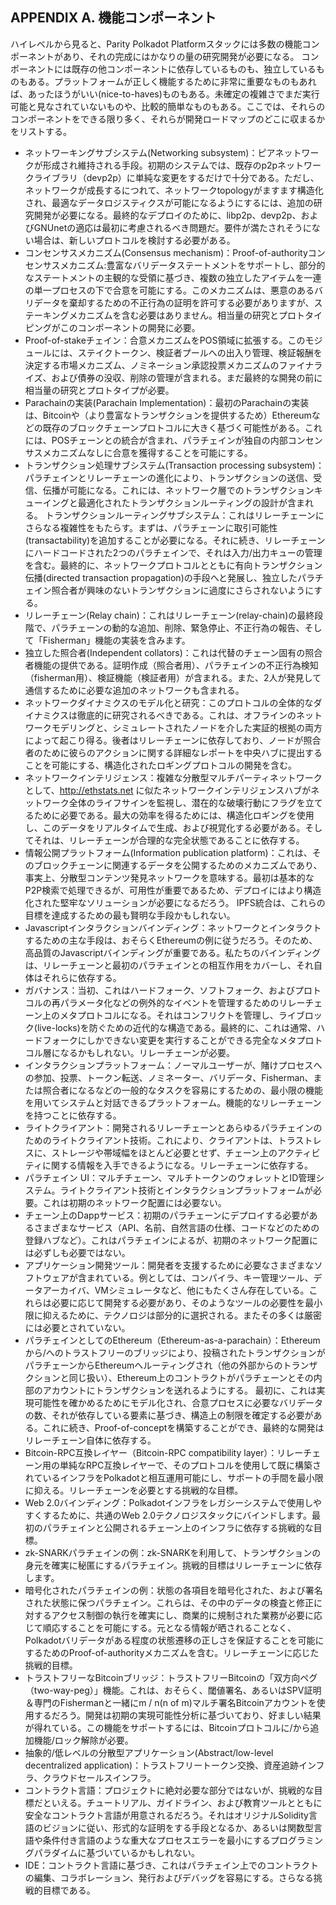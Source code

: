 ## APPENDIX A. 機能コンポーネント

ハイレベルから見ると、Parity Polkadot Platformスタックには多数の機能コンポーネントがあり、それの完成にはかなりの量の研究開発が必要になる。
コンポーネントには既存の他コンポーネントに依存しているものも、独立しているものもある。プラットフォームが正しく機能するために非常に重要なものもあれば、あったほうがいい(nice-to-haves)ものもある。未確定の複雑さでまだ実行可能と見なされていないものや、比較的簡単なものもある。ここでは、それらのコンポーネントをできる限り多く、それらが開発ロードマップのどこに収まるかをリストする。

- ネットワーキングサブシステム(Networking subsystem)：ピアネットワークが形成され維持される手段。初期のシステムでは、既存のp2pネットワークライブラリ（devp2p）に単純な変更をするだけで十分である。ただし、ネットワークが成長するにつれて、ネットワークtopologyがますます構造化され、最適なデータロジスティクスが可能になるようにするには、追加の研究開発が必要になる。最終的なデプロイのために、libp2p、devp2p、およびGNUnetの適応は最初に考慮されるべき問題だ。要件が満たされそうにない場合は、新しいプロトコルを検討する必要がある。
- コンセンサスメカニズム(Consensus mechanism)：Proof-of-authorityコンセンサスメカニズム:豊富なバリデータステートメントをサポートし、部分的なステートメントの主観的な受領に基づき、複数の独立したアイテムを一連の単一プロセスの下で合意を可能にする。このメカニズムは、悪意のあるバリデータを棄却するための不正行為の証明を許可する必要がありますが、ステーキングメカニズムを含む必要はありません。相当量の研究とプロトタイピングがこのコンポーネントの開発に必要。
- Proof-of-stakeチェイン：合意メカニズムをPOS領域に拡張する。このモジュールには、ステイクトークン、検証者プールへの出入り管理、検証報酬を決定する市場メカニズム、ノミネーション承認投票メカニズムのファイナライズ、および債券の没収、削除の管理が含まれる。まだ最終的な開発の前に相当量の研究とプロトタイプが必要。
- Parachainの実装(Parachain Implementation)：最初のParachainの実装は、Bitcoinや（より豊富なトランザクションを提供するため）Ethereumなどの既存のブロックチェーンプロトコルに大きく基づく可能性がある。これには、POSチェーンとの統合が含まれ、パラチェインが独自の内部コンセンサスメカニズムなしに合意を獲得することを可能にする。
- トランザクション処理サブシステム(Transaction processing subsystem)：パラチェインとリレーチェーンの進化により、トランザクションの送信、受信、伝播が可能になる。これには、ネットワーク層でのトランザクションキューイングと最適化されたトランザクションルーティングの設計が含まれる。
トランザクションルーティングサブシステム：これはリレーチェーンにさらなる複雑性をもたらす。まずは、パラチェーンに取引可能性(transactability)を追加することが必要になる。それに続き、リレーチェーンにハードコードされた2つのパラチェインで、それは入力/出力キューの管理を含む。最終的に、ネットワークプロトコルとともに有向トランザクション伝播(directed transaction propagation)の手段へと発展し、独立したパラチェイン照合者が興味のないトランザクションに過度にさらされないようにする。
- リレーチェーン(Relay chain)：これはリレーチェーン(relay-chain)の最終段階で、パラチェーンの動的な追加、削除、緊急停止、不正行為の報告、そして「Fisherman」機能の実装を含みます。
- 独立した照合者(Independent collators)：これは代替のチェーン固有の照合者機能の提供である。証明作成（照合者用）、パラチェインの不正行為検知（fisherman用）、検証機能（検証者用）が含まれる。また、2人が発見して通信するために必要な追加のネットワークも含まれる。
- ネットワークダイナミクスのモデル化と研究：このプロトコルの全体的なダイナミクスは徹底的に研究されるべきである。これは、オフラインのネットワークモデリングと、シミュレートされたノードを介した実証的根拠の両方によって起こり得る。後者はリレーチェーンに依存しており、ノードが照合者のために彼らのアクションに関する詳細なレポートを中央ハブに提出することを可能にする、構造化されたロギングプロトコルの開発を含む。
- ネットワークインテリジェンス：複雑な分散型マルチパーティネットワークとして、<http://ethstats.net> に似たネットワークインテリジェンスハブがネットワーク全体のライフサインを監視し、潜在的な破壊行動にフラグを立てるために必要である。最大の効率を得るためには、構造化ロギングを使用し、このデータをリアルタイムで生成、および視覚化する必要がある。そしてそれは、リレーチェーンが合理的な完全状態であることに依存する。
- 情報公開プラットフォーム(Information publication platform)：これは、そのブロックチェーンに関連するデータを公開するためのメカニズムであり、事実上、分散型コンテンツ発見ネットワークを意味する。最初は基本的なP2P検索で処理できるが、可用性が重要であるため、デプロイにはより構造化された堅牢なソリューションが必要になるだろう。 IPFS統合は、これらの目標を達成するための最も賢明な手段かもしれない。
- Javascriptインタラクションバインディング：ネットワークとインタラクトするための主な手段は、おそらくEthereumの例に従うだろう。そのため、高品質のJavascriptバインディングが重要である。私たちのバインディングは、リレーチェーンと最初のパラチェインとの相互作用をカバーし、それ自体はそれらに依存する。
- ガバナンス：当初、これはハードフォーク、ソフトフォーク、およびプロトコルの再パラメータ化などの例外的なイベントを管理するためのリレーチェーン上のメタプロトコルになる。それはコンフリクトを管理し、ライブロック(live-locks)を防ぐための近代的な構造である。最終的に、これは通常、ハードフォークにしかできない変更を実行することができる完全なメタプロトコル層になるかもしれない。リレーチェーンが必要。
- インタラクションプラットフォーム：ノーマルユーザーが、賭けプロセスへの参加、投票、トークン転送、ノミネーター、バリデータ、Fisherman、または照合者になるなどの一般的なタスクを容易にするための、最小限の機能を用いてシステムと対話できるプラットフォーム。機能的なリレーチェーンを持つことに依存する。
- ライトクライアント：開発されるリレーチェーンとあらゆるパラチェインのためのライトクライアント技術。これにより、クライアントは、トラストレスに、ストレージや帯域幅をほとんど必要とせず、チェーン上のアクティビティに関する情報を入手できるようになる。リレーチェーンに依存する。
- パラチェイン UI：マルチチェーン、マルチトークンのウォレットとID管理システム。ライトクライアント技術とインタラクションプラットフォームが必要。これは初期のネットワーク配置には必要ない。
- チェーン上のDappサービス：初期のパラチェーンにデプロイする必要があるさまざまなサービス（API、名前、自然言語の仕様、コードなどのための登録ハブなど）。これはパラチェインによるが、初期のネットワーク配置には必ずしも必要ではない。
- アプリケーション開発ツール：開発者を支援するために必要なさまざまなソフトウェアが含まれている。例としては、コンパイラ、キー管理ツール、データアーカイバ、VMシミュレータなど、他にもたくさん存在している。これらは必要に応じて開発する必要があり、そのようなツールの必要性を最小限に抑えるために、テクノロジは部分的に選択される。またその多くは厳密には必要とされていない。
- パラチェインとしてのEthereum（Ethereum-as-a-parachain）：Ethereumから/へのトラストフリーのブリッジにより、投稿されたトランザクションがパラチェーンからEthereumへルーティングされ（他の外部からのトランザクションと同じ扱い）、Ethereum上のコントラクトがパラチェーンとその内部のアカウントにトランザクションを送れるようにする。
最初に、これは実現可能性を確かめるためにモデル化され、合意プロセスに必要なバリデータの数、それが依存している要素に基づき、構造上の制限を確定する必要がある。これに続き、Proof-of-conceptを構築することができ、最終的な開発はリレーチェーン自体に依存する。
- Bitcoin-RPC互換レイヤー（Bitcoin-RPC compatibility layer）：リレーチェーン用の単純なRPC互換レイヤーで、そのプロトコルを使用して既に構築されているインフラをPolkadotと相互運用可能にし、サポートの手間を最小限に抑える。リレーチェーンを必要とする挑戦的な目標。
- Web 2.0バインディング：Polkadotインフラをレガシーシステムで使用しやすくするために、共通のWeb 2.0テクノロジスタックにバインドします。最初のパラチェインと公開されるチェーン上のインフラに依存する挑戦的な目標。
- zk-SNARKパラチェインの例：zk-SNARKを利用して、トランザクションの身元を確実に秘匿にするパラチェイン。挑戦的目標はリレーチェーンに依存します。
- 暗号化されたパラチェインの例：状態の各項目を暗号化された、および署名された状態に保つパラチェイン。これらは、その中のデータの検査と修正に対するアクセス制御の執行を確実にし、商業的に規制された業務が必要に応じて順応することを可能にする。元となる情報が晒されることなく、Polkadotバリデータがある程度の状態遷移の正しさを保証することを可能にするためのProof-of-authorityメカニズムを含む。リレーチェーンに応じた挑戦的目標。
- トラストフリーなBitcoinブリッジ：トラストフリーBitcoinの「双方向ペグ（two-way-peg）」機能。これは、おそらく、閾値署名、あるいはSPV証明＆専門のFishermanと一緒にm / n(n of m)マルチ署名Bitcoinアカウントを使用するだろう。開発は初期の実現可能性分析に基づいており、好ましい結果が得れている。この機能をサポートするには、Bitcoinプロトコルに/から追加機能/ロック解除が必要。
- 抽象的/低レベルの分散型アプリケーション(Abstract/low-level decentralized application)：トラストフリートークン交換、資産追跡インフラ、クラウドセールスインフラ。
- コントラクト言語：プロジェクトに絶対必要な部分ではないが、挑戦的な目標だといえる。チュートリアル、ガイドライン、および教育ツールとともに安全なコントラクト言語が用意されるだろう。それはオリジナルSolidity言語のビジョンに従い、形式的な証明をする手段となるか、あるいは関数型言語や条件付き言語のような重大なプロセスエラーを最小にするプログラミングパラダイムに基づいているかもしれない。
- IDE：コントラクト言語に基づき、これはパラチェイン上でのコントラクトの編集、コラボレーション、発行およびデバッグを容易にする。さらなる挑戦的目標である。
